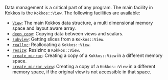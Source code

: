 Data management is a critical part of any program. The main facility in Kokkos is the `Kokkos::View`. 
The following facilities are available:

  * [`View`](Kokkos%3A%3AView): The main Kokkos data structure, a multi dimensional memory space and layout aware array.
  * [`deep_copy`](Kokkos%3A%3Adeep_copy): Copying data between views and scalars.
  * [`subview`](Kokkos%3A%3Asubview): Getting slices from a `Kokkos::View`.
  * [`realloc`](Kokkos%3A%3Arealloc): Reallocating a `Kokkos::View`.
  * [`resize`](Kokkos%3A%3Aresize): Resizinc a `Kokkos::View`.
  * [`create_mirror`](Kokkos%3A%3Acreate_mirror): Creating a copy of a `Kokkos::View` in a different memory space.
  * [`create_mirror_view`](Kokkos%3A%3Acreate_mirror): Creating a copy of a `Kokkos::View` in a different memory space, if the original view is not accessible in that space.

